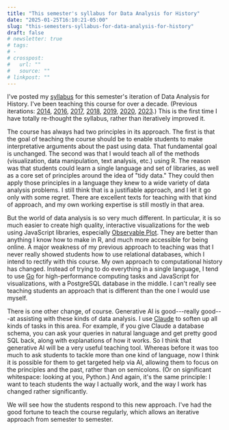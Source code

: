```yaml
---
title: "This semester's syllabus for Data Analysis for History"
date: "2025-01-25T16:10:21-05:00"
slug: "this-semesters-syllabus-for-data-analysis-for-history"
draft: false
# newsletter: true
# tags:
# - 
# crosspost: 
#   url: ""
#   source: ""
# linkpost: ""
---
```


I've posted my [syllabus](/courses/data.2025/) for this semester's iteration of Data Analysis for History. I've been teaching this course for over a decade. (Previous iterations: [2014](/courses/clio3.2014/), [2016](/courses/data-dh.2016/), [2017](/courses/clio2.2017/), [2018](/courses/clio2.2018/), [2019](/courses/clio2.2019/), [2020](/courses/data.2020/), [2023](/courses/data.2023/).) This is the first time I have totally re-thought the syllabus, rather than iteratively improved it.

The course has always had two principles in its approach. The first is that the goal of teaching the course should be to enable students to make interpretative arguments about the past using data. That fundamental goal is unchanged. The second was that I would teach all of the methods (visualization, data manipulation, text analysis, etc.) using R. The reason was that students could learn a single language and set of libraries, as well as a core set of principles around the idea of "tidy data." They could then apply those principles in a language they knew to a wide variety of data analysis problems. I still think that is a justifiable approach, and I let it go only with some regret. There are excellent texts for teaching with that kind of approach, and my own working expertise is still mostly in that area.

But the world of data analysis is so very much different. In particular, it is so much easier to create high quality, interactive visualizations for the web using JavaScript libraries, especially [Observable Plot](https://observablehq.com/plot/). They are better than anything I know how to make in R, and much more accessible for being online. A major weakness of my previous approach to teaching was that I never really showed students how to use relational databases, which I intend to rectify with this course. My own approach to computational history has changed. Instead of trying to do everything in a single language, I tend to use [Go](/blog/a-programming-language-and-a-sense-of-self/) for high-performance computing tasks and JavaScript for visualizations, with a PostgreSQL database in the middle. I can't really see teaching students an approach that is different than the one I would use myself.  

There is one other change, of course. Generative AI is good---really good---at assisting with these kinds of data analysis. I use [Claude](https://claude.ai) to soften up all kinds of tasks in this area. For example, if you give Claude a database schema, you can ask your queries in natural language and get pretty good SQL back, along with explanations of how it works. So I think that generative AI will be a very useful teaching tool. Whereas before it was too much to ask students to tackle more than one kind of language, now I think it is possible for them to get targeted help via AI, allowing them to focus on the principles and the past, rather than on semicolons. (Or on significant whitespace: looking at you, Python.) And again, it's the same principle: I want to teach students the way I actually work, and the way I work has changed rather significantly.

We will see how the students respond to this new approach. I've had the good fortune to teach the course regularly, which allows an iterative approach from semester to semester.
